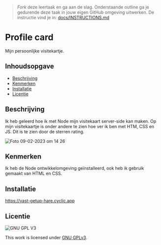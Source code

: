 > _Fork_ deze leertaak en ga aan de slag. Onderstaande outline ga je gedurende deze taak in jouw eigen GitHub omgeving uitwerken. De instructie vind je in: [docs/INSTRUCTIONS.md](docs/INSTRUCTIONS.md)

# Profile card 
Mijn persoonlijke visitekartje.

## Inhoudsopgave

  * [Beschrijving](#beschrijving)
  * [Kenmerken](#kenmerken)
  * [Installatie](#installatie)
  * [Licentie](#licentie)

## Beschrijving

Ik heb geleerd hoe ik met Node mijn visitekaart server-side kan maken. Op mijn visitekaartje is onder andere te zien hoe ver ik ben met HTM, CSS en JS. Dit is te zien door de sterren rating. 

![Foto 09-02-2023 om 14 26](https://user-images.githubusercontent.com/112861488/217826959-864e088f-a034-4792-9468-33d56a3170db.jpg)

## Kenmerken

Ik heb de Node ontwikkelomgeving geïnstalleerd, ook heb ik gebruik gemaakt van HTML en CSS.

## Installatie

https://vast-getup-hare.cyclic.app

## Licentie

![GNU GPL V3](https://www.gnu.org/graphics/gplv3-127x51.png)

This work is licensed under [GNU GPLv3](./LICENSE).
